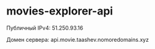 # movies-explorer-api

Публичный IPv4: 51.250.93.16

Домен сервера: api.movie.taashev.nomoredomains.xyz
